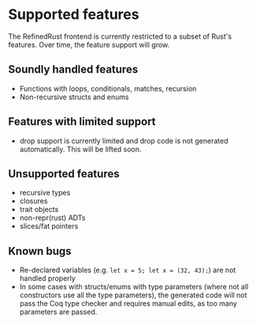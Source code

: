 # Supported features

The RefinedRust frontend is currently restricted to a subset of Rust's features.
Over time, the feature support will grow.

## Soundly handled features
- Functions with loops, conditionals, matches, recursion
- Non-recursive structs and enums

## Features with limited support
- drop support is currently limited and drop code is not generated automatically. This will be lifted soon.

## Unsupported features
- recursive types
- closures
- trait objects
- non-repr(rust) ADTs
- slices/fat pointers

## Known bugs
- Re-declared variables (e.g. `let x = 5; let x = (32, 43);`) are not handled properly
- In some cases with structs/enums with type parameters (where not all constructors use all the type parameters), the generated code will not pass the Coq type checker and requires manual edits, as too many parameters are passed.
